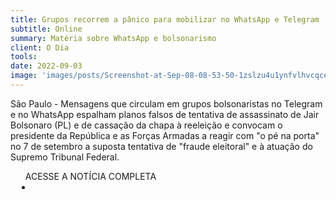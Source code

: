 ```yaml
---
title: Grupos recorrem a pânico para mobilizar no WhatsApp e Telegram
subtitle: Online
summary: Matéria sobre WhatsApp e bolsonarismo
client: O Dia
tools: 
date: 2022-09-03
image: 'images/posts/Screenshot-at-Sep-08-08-53-50-1zslzu4u1ynfvlhvcqce8g8pe9gf902t6m9roxcmvhic.png'
---
```


São Paulo - Mensagens que circulam em grupos bolsonaristas no Telegram e no WhatsApp espalham planos falsos de tentativa de assassinato de Jair Bolsonaro (PL) e de cassação da chapa à reeleição e convocam o presidente da República e as Forças Armadas a reagir com "o pé na porta" no 7 de setembro a suposta tentativa de "fraude eleitoral" e à atuação do Supremo Tribunal Federal.

<div class="post__share"><ul class="share__list list-reset">ACESSE A NOTÍCIA COMPLETA<li class="share__item" style="margin-left: 10px"><a class="share__link share__facebook" style="background: #fa5657" href="https://odia.ig.com.br/eleicoes/2022/09/6478292-grupos-recorrem-a-panico-para-mobilizar-no-whatsapp-e-telegram.html" 
onclick=window.open(this.href, 'pop-up', 'left=20,top=20,width=500,height=500,toolbar=1,resizable=0'); return false;" title="Link" rel="nofollow"><i class="fa-solid fa-link"></i></a></li></ul></div>
<!-- <div class="gallery-box"><div class="gallery"><img src="/clipping/images/example-1.jpg" loading="lazy" alt="Project"><img src="/clipping/images/example-2.jpg" loading="lazy" alt="Project"></div><em>Gallery / <a href="https://www.freepik.com/" target="_blank">Freepic</a></em></div> -->